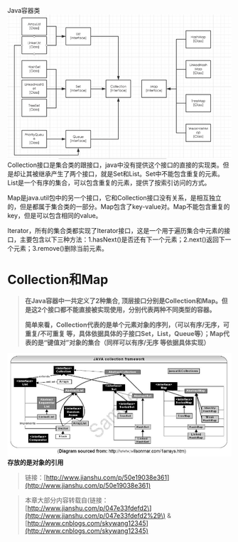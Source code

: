 Java容器类![](/assets/import.png)Collection接口是集合类的跟接口，java中没有提供这个接口的直接的实现类。但是却让其被继承产生了两个接口，就是Set和List。Set中不能包含重复的元素。List是一个有序的集合，可以包含重复的元素，提供了按索引访问的方式。

Map是java.util包中的另一个接口，它和Collection接口没有关系，是相互独立的，但是都属于集合类的一部分。Map包含了key-value对。Map不能包含重复的key，但是可以包含相同的value。

Iterator，所有的集合类都实现了Iterator接口，这是一个用于遍历集合中元素的接口，主要包含以下三种方法：1.hasNext\(\)是否还有下一个元素；2.next\(\)返回下一个元素；3.remove\(\)删除当前元素。

# **Collection和Map**

> **在Java容器中一共定义了2种集合, 顶层接口分别是Collection和Map。但是这2个接口都不能直接被实现使用，分别代表两种不同类型的容器。**
>
> **简单来看，Collection代表的是单个元素对象的序列，（可以有序/无序，可重复/不可重复 等，具体依据具体的子接口Set，List，Queue等）；Map代表的是“键值对”对象的集合（同样可以有序/无序 等依据具体实现）**

![](/assets/ksdalfk.png)**存放的是对象的引用**



> 链接：[http://www.jianshu.com/p/50e19038e361](http://www.jianshu.com/p/50e19038e361)

> 本章大部分内容转载自\(链接：[http://www.jianshu.com/p/047e33fdefd2\](http://www.jianshu.com/p/047e33fdefd2%29\) & [http://www.cnblogs.com/skywang12345](http://www.cnblogs.com/skywang12345)



